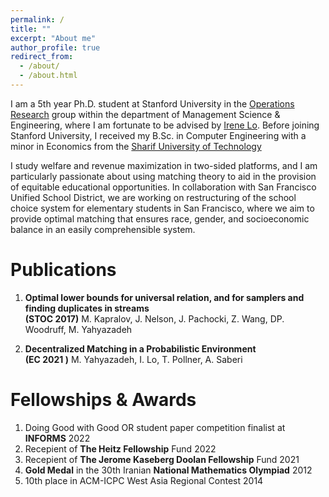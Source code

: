 ```yaml
---
permalink: /
title: ""
excerpt: "About me"
author_profile: true
redirect_from: 
  - /about/
  - /about.html
---
```



I am a 5th year Ph.D. student at Stanford University in the [Operations Research](https://or.stanford.edu/) group within the department of Management Science & Engineering, where I am fortunate to be advised by [Irene Lo](https://sites.google.com/view/irene-lo). Before joining Stanford University, I received my B.Sc. in Computer Engineering with a minor in Economics from the [Sharif University of Technology](https://en.sharif.edu/)  

I study welfare and revenue maximization in two-sided platforms, and I am particularly passionate about using matching theory to aid in the provision of equitable educational opportunities. 
In collaboration with San Francisco Unified School District, 
we are working on restructuring of the school choice system for elementary students in San Francisco,
 where we aim to provide optimal matching that ensures race, gender, and socioeconomic balance in an easily comprehensible system.


Publications
======
1. **Optimal lower bounds for universal relation, and for samplers and finding duplicates in streams**  
**(STOC 2017)** M. Kapralov, J. Nelson, J. Pachocki, Z. Wang, DP. Woodruff, M. Yahyazadeh  


1. **Decentralized Matching in a Probabilistic Environment**  
**(EC 2021 )** M. Yahyazadeh, I. Lo, T. Pollner, A. Saberi
 


Fellowships & Awards
======
1. Doing Good with Good OR student paper competition finalist at **INFORMS** 2022
1. Recepient of **The Heitz Fellowship** Fund 2022
1. Recepient of **The Jerome Kaseberg Doolan Fellowship** Fund 2021
1. **Gold Medal** in the 30th Iranian **National Mathematics Olympiad** 2012
1. 10th place in ACM-ICPC West Asia Regional Contest 2014

